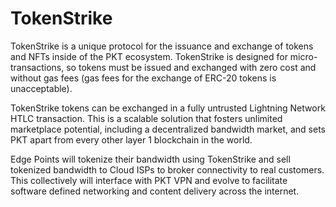 # TokenStrike
TokenStrike is a unique protocol for the issuance and exchange of tokens and NFTs inside of the PKT ecosystem. TokenStrike is designed for micro-transactions, so tokens must be issued and exchanged with zero cost and without gas fees (gas fees for the exchange of ERC-20 tokens is unacceptable). 

TokenStrike tokens can be exchanged in a fully untrusted Lightning Network HTLC transaction. This is a scalable solution that fosters unlimited marketplace potential, including a decentralized bandwidth market, and sets PKT apart from every other layer 1 blockchain in the world.

Edge Points will tokenize their bandwidth using TokenStrike and sell tokenized bandwidth to Cloud ISPs to broker connectivity to real customers. This collectively will interface with PKT VPN and evolve to facilitate software defined networking and content delivery across the internet.

